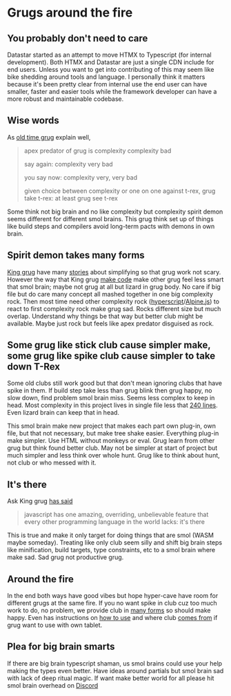 # Grugs around the fire

## You probably don't need to care

Datastar started as an attempt to move HTMX to Typescript (for internal development). Both HTMX and Datastar are just a single CDN include for end users. Unless you want to get into contributing of this may seem like bike shedding around tools and language. I personally think it matters because it's been pretty clear from internal use the end user can have smaller, faster and easier tools while the framework developer can have a more robust and maintainable codebase.

## Wise words

As [old time grug](https://grugbrain.dev/) explain well,

> apex predator of grug is complexity
> complexity bad
>
> say again:
> complexity very bad
>
> you say now:
> complexity very, very bad
>
> given choice between complexity or one on one against t-rex, grug take t-rex: at least grug see t-rex

Some think not big brain and no like complexity but complexity spirit demon seems different for different smol brains. This grug think set up of things like build steps and compilers avoid long-term pacts with demons in own brain.

## Spirit demon takes many forms

[King grug](https://bigsky.software/cv/) have many [stories](https://htmx.org/essays/) about simplifying so that grug work not scary. However the way that King grug [make code](https://github.com/bigskysoftware/htmx/blob/master/src/htmx.js) make other grug feel less smart that smol brain; maybe not grug at all but lizard in grug body. No care if big file but do care many concept all mashed together in one big complexity rock. Then most time need other complexity rock ([hyperscript](https://hyperscript.org/)/[Alpine.js](https://alpinejs.dev/)) to react to first complexity rock make grug sad. Rocks different size but much overlap. Understand why things be that way but better club might be available. Maybe just rock but feels like apex predator disguised as rock.

## Some grug like stick club cause simpler make, some grug like spike club cause simpler to take down T-Rex

Some old clubs still work good but that don't mean ignoring clubs that have spike in them. If build step take less than grug blink then grug happy, no slow down, find problem smol brain miss. Seems less complex to keep in head. Most complexity in this project lives in single file less that [240 lines](https://github.com/delaneyj/datastar/blob/main/packages/library/src/lib/core.ts). Even lizard brain can keep that in head.

This smol brain make new project that makes each part own plug-in, own file, but that not necessary, but make tree shake easier. Everything plug-in make simpler. Use HTML without monkeys or eval. Grug learn from other grug but think found better club. May not be simpler at start of project but much simpler and less think over whole hunt. Grug like to think about hunt, not club or who messed with it.

## It's there

Ask King grug [has said](https://discord.com/channels/725789699527933952/974086000307499028/1149771130798878790)

> javascript has one amazing, overriding, unbelievable feature that every other programming language in the world lacks: it's there

This is true and make it only target for doing things that are smol (WASM maybe someday). Treating like only club seem silly and shift big brain steps like minification, build targets, type constraints, etc to a smol brain where make sad. Sad grug not productive grug.

## Around the fire

In the end both ways have good vibes but hope hyper-cave have room for different grugs at the same fire. If you no want spike in club cuz too much work to do, no problem, we provide club in [many forms](https://vitejs.dev/config/build-options.html#build-target) so should make happy. Even has instructions on [how to use](https://www.typescriptlang.org/docs/handbook/declaration-files/templates/module-d-ts.html) and where club [comes from](https://firefox-source-docs.mozilla.org/devtools-user/debugger/how_to/use_a_source_map/index.html) if grug want to use with own tablet.

## Plea for big brain smarts

If there are big brain typescript shaman, us smol brains could use your help making the types even better. Have ideas around partials but smol brain sad with lack of deep ritual magic. If want make better world for all please hit smol brain overhead on [Discord](https://discord.com/channels/1035247242887561326/1149367785374359613)
